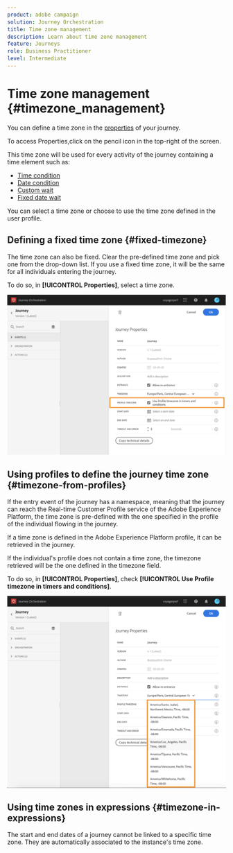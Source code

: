 ```yaml
---
product: adobe campaign
solution: Journey Orchestration
title: Time zone management
description: Learn about time zone management
feature: Journeys
role: Business Practitioner
level: Intermediate
---
```



# Time zone management {#timezone_management}

You can define a time zone in the [properties](../building-journeys/changing-properties.md) of your journey.

To access Properties,click on the pencil icon in the top-right of the screen.

This time zone will be used for every activity of the journey containing a time element such as:

* [Time condition](../building-journeys/condition-activity.md#time_condition)
* [Date condition](../building-journeys/condition-activity.md#date_condition)
* [Custom wait](../building-journeys/wait-activity.md#custom)
* [Fixed date wait](../building-journeys/wait-activity.md#fixed_date)

You can select a time zone or choose to use the time zone defined in the user profile.

## Defining a fixed time zone {#fixed-timezone}

The time zone can also be fixed. Clear the pre-defined time zone and pick one from the drop-down list. If you use a fixed time zone, it will be the same for all individuals entering the journey.

To do so, in **[!UICONTROL Properties]**, select a time zone. 

![](../assets/journey73.png)

## Using profiles to define the journey time zone {#timezone-from-profiles}

If the entry event of the journey has a namespace, meaning that the journey can reach the Real-time Customer Profile service of the Adobe Experience Platform, the time zone is pre-defined with the one specified in the profile of the individual flowing in the journey.

If a time zone is defined in the Adobe Experience Platform profile, it can be retrieved in the journey.

If the individual's profile does not contain a time zone, the timezone retrieved will be the one defined in the timezone field.

To do so, in **[!UICONTROL Properties]**, check **[!UICONTROL Use Profile timezone in timers and conditions]**.

![](../assets/journey72.png)

## Using time zones in expressions {#timezone-in-expressions}

The start and end dates of a journey cannot be linked to a specific time zone. They are automatically associated to the instance's time zone.
